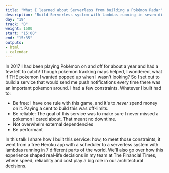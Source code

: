 ```yaml
---
title: "What I learned about Serverless from building a Pokémon Radar"
description: "Build Serverless system with lambdas running in seven different parts of the world."
day: "19"
track: "B"
weight: 1500
start: "15:00"
end: "15:35"
outputs:
- html
- calendar
---
```


In 2017 I had been playing Pokémon on and off for about a year and had a few left to catch! Though pokemon tracking maps helped, I wondered, what if THE pokemon I wanted popped up when I wasn't looking? So I set out to build a service that would send me push notifications every time there was an important pokemon around. I had a few constraints. Whatever I built had to:

- Be free: I have one rule with this game, and it's to _never_ spend money on it. Paying a cent to build this was off-limits.
- Be reliable: The goal of this service was to make sure I never missed a pokemon I cared about. That meant no downtime.
- Not overwhelm external dependencies
- Be performant

In this talk I share how I built this service: how, to meet those constraints, it went from a free Heroku app with a scheduler to a serverless system with lambdas running in 7 different parts of the world. We'll also go over how this experience shaped real-life decisions in my team at The Financial Times, where speed, reliability and cost play a big role in our architectural decisions.